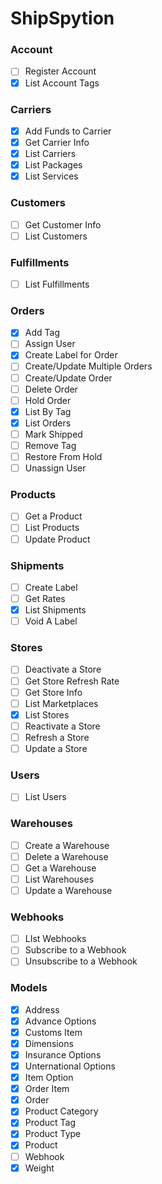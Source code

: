 # ShipSpytion
### Account
- [ ] Register Account
- [x] List Account Tags
### Carriers
- [x] Add Funds to Carrier
- [x] Get Carrier Info
- [x] List Carriers
- [x] List Packages
- [x] List Services
### Customers
- [ ] Get Customer Info
- [ ] List Customers
### Fulfillments
- [ ] List Fulfillments
### Orders
- [x] Add Tag
- [ ] Assign User
- [x] Create Label for Order
- [ ] Create/Update Multiple Orders
- [ ] Create/Update Order
- [ ] Delete Order
- [ ] Hold Order
- [x] List By Tag
- [x] List Orders
- [ ] Mark Shipped
- [ ] Remove Tag
- [ ] Restore From Hold
- [ ] Unassign User
### Products
- [ ] Get a Product
- [ ] List Products
- [ ] Update Product
### Shipments
- [ ] Create Label
- [ ] Get Rates
- [x] List Shipments
- [ ] Void A Label
### Stores
- [ ] Deactivate a Store
- [ ] Get Store Refresh Rate
- [ ] Get Store Info
- [ ] List Marketplaces
- [x] List Stores
- [ ] Reactivate a Store
- [ ] Refresh a Store
- [ ] Update a Store
### Users
- [ ] List Users
### Warehouses
- [ ] Create a Warehouse
- [ ] Delete a Warehouse
- [ ] Get a Warehouse
- [ ] List Warehouses
- [ ] Update a Warehouse
### Webhooks
- [ ] LIst Webhooks
- [ ] Subscribe to a Webhook
- [ ] Unsubscribe to a Webhook
### Models
- [x] Address
- [x] Advance Options
- [x] Customs Item
- [x] Dimensions
- [x] Insurance Options
- [x] Unternational Options
- [x] Item Option
- [x] Order Item
- [x] Order
- [x] Product Category
- [x] Product Tag
- [x] Product Type
- [x] Product
- [ ] Webhook
- [x] Weight
